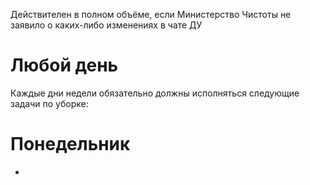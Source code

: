 Действителен в полном объёме, если Министерство Чистоты не заявило о каких-либо изменениях в чате ДУ

# Любой день
Каждые дни недели обязательно должны исполняться следующие задачи по уборке:
# Понедельник
- 
